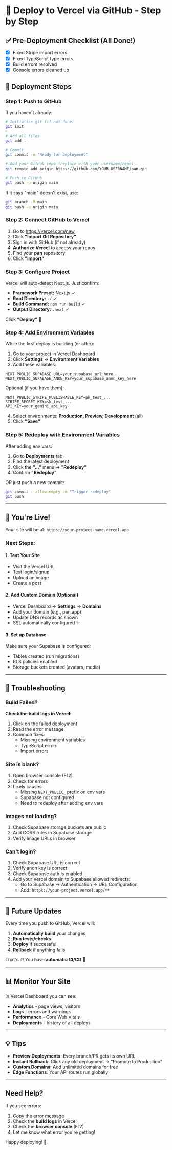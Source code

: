 # 🚀 Deploy to Vercel via GitHub - Step by Step

## ✅ Pre-Deployment Checklist (All Done!)
- [x] Fixed Stripe import errors  
- [x] Fixed TypeScript type errors
- [x] Build errors resolved
- [x] Console errors cleaned up

## 📝 Deployment Steps

### Step 1: Push to GitHub

If you haven't already:

```bash
# Initialize git (if not done)
git init

# Add all files
git add .

# Commit
git commit -m "Ready for deployment"

# Add your GitHub repo (replace with your username/repo)
git remote add origin https://github.com/YOUR_USERNAME/pan.git

# Push to GitHub
git push -u origin main
```

If it says "main" doesn't exist, use:
```bash
git branch -M main
git push -u origin main
```

### Step 2: Connect GitHub to Vercel

1. Go to https://vercel.com/new
2. Click **"Import Git Repository"**
3. Sign in with GitHub (if not already)
4. **Authorize Vercel** to access your repos
5. Find your **pan** repository
6. Click **"Import"**

### Step 3: Configure Project

Vercel will auto-detect Next.js. Just confirm:

- **Framework Preset:** Next.js ✓
- **Root Directory:** `./` ✓  
- **Build Command:** `npm run build` ✓
- **Output Directory:** `.next` ✓

Click **"Deploy"** 🎉

### Step 4: Add Environment Variables

While the first deploy is building (or after):

1. Go to your project in Vercel Dashboard
2. Click **Settings** → **Environment Variables**
3. Add these variables:

```
NEXT_PUBLIC_SUPABASE_URL=your_supabase_url_here
NEXT_PUBLIC_SUPABASE_ANON_KEY=your_supabase_anon_key_here
```

Optional (if you have them):
```
NEXT_PUBLIC_STRIPE_PUBLISHABLE_KEY=pk_test_...
STRIPE_SECRET_KEY=sk_test_...
API_KEY=your_gemini_api_key
```

4. Select environments: **Production, Preview, Development** (all)
5. Click **"Save"**

### Step 5: Redeploy with Environment Variables

After adding env vars:

1. Go to **Deployments** tab
2. Find the latest deployment
3. Click the **"..."** menu → **"Redeploy"**
4. Confirm **"Redeploy"**

OR just push a new commit:
```bash
git commit --allow-empty -m "Trigger redeploy"
git push
```

---

## 🎉 You're Live!

Your site will be at: `https://your-project-name.vercel.app`

### Next Steps:

#### 1. **Test Your Site**
- Visit the Vercel URL
- Test login/signup
- Upload an image
- Create a post

#### 2. **Add Custom Domain** (Optional)
- Vercel Dashboard → **Settings** → **Domains**
- Add your domain (e.g., pan.app)
- Update DNS records as shown
- SSL automatically configured ✨

#### 3. **Set up Database**
Make sure your Supabase is configured:
- Tables created (run migrations)
- RLS policies enabled
- Storage buckets created (avatars, media)

---

## 🐛 Troubleshooting

### Build Failed?

**Check the build logs in Vercel:**
1. Click on the failed deployment
2. Read the error message
3. Common fixes:
   - Missing environment variables
   - TypeScript errors
   - Import errors

### Site is blank?

1. Open browser console (F12)
2. Check for errors
3. Likely causes:
   - Missing `NEXT_PUBLIC_` prefix on env vars
   - Supabase not configured
   - Need to redeploy after adding env vars

### Images not loading?

1. Check Supabase storage buckets are public
2. Add CORS rules in Supabase storage
3. Verify image URLs in browser

### Can't login?

1. Check Supabase URL is correct
2. Verify anon key is correct
3. Check Supabase auth is enabled
4. Add your Vercel domain to Supabase allowed redirects:
   - Go to Supabase → Authentication → URL Configuration
   - Add: `https://your-project.vercel.app/**`

---

## 🔄 Future Updates

Every time you push to GitHub, Vercel will:
1. **Automatically build** your changes
2. **Run tests/checks**
3. **Deploy** if successful
4. **Rollback** if anything fails

That's it! You have **automatic CI/CD** 🚀

---

## 📊 Monitor Your Site

In Vercel Dashboard you can see:
- **Analytics** - page views, visitors
- **Logs** - errors and warnings  
- **Performance** - Core Web Vitals
- **Deployments** - history of all deploys

---

## 💡 Tips

- **Preview Deployments**: Every branch/PR gets its own URL
- **Instant Rollback**: Click any old deployment → "Promote to Production"
- **Custom Domains**: Add unlimited domains for free
- **Edge Functions**: Your API routes run globally

---

## Need Help?

If you see errors:
1. Copy the error message
2. Check the **build logs** in Vercel
3. Check the **browser console** (F12)
4. Let me know what error you're getting!

Happy deploying! 🎉

